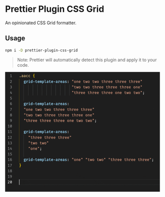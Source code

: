 # Prettier Plugin CSS Grid

An opinionated CSS Grid formatter.

## Usage

```sh
npm i -D prettier-plugin-css-grid
```

> Note: Prettier will automatically detect this plugin and apply it to your code.

![prettier-plugin-css-grid example](assets/prettier-plugin-css-grid.gif)
